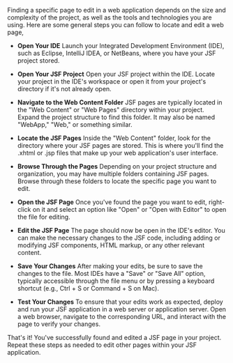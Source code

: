Finding a specific page to edit in a web application depends on the size and complexity of the project, as well as the tools and technologies you are using. Here are some general steps you can follow to locate and edit a web page,

* **Open Your IDE**
  Launch your Integrated Development Environment (IDE), such as Eclipse, IntelliJ IDEA, or NetBeans, where you have your JSF project stored.

* **Open Your JSF Project**
  Open your JSF project within the IDE. Locate your project in the IDE's workspace or open it from your project's directory if it's not already 
  open.

* **Navigate to the Web Content Folder**
  JSF pages are typically located in the "Web Content" or "Web Pages" directory within your project. Expand the project structure to find this 
  folder. It may also be named "WebApp," "Web," or something similar.

* **Locate the JSF Pages**
  Inside the "Web Content" folder, look for the directory where your JSF pages are stored. This is where you'll find the .xhtml or .jsp files 
  that make up your web application's user interface.

* **Browse Through the Pages**
  Depending on your project structure and organization, you may have multiple folders containing JSF pages. Browse through these folders to 
  locate the specific page you want to edit.

* **Open the JSF Page**
  Once you've found the page you want to edit, right-click on it and select an option like "Open" or "Open with Editor" to open the file for 
  editing.

* **Edit the JSF Page**
  The page should now be open in the IDE's editor. You can make the necessary changes to the JSF code, including adding or modifying JSF 
  components, HTML markup, or any other relevant content.

* **Save Your Changes**
  After making your edits, be sure to save the changes to the file. Most IDEs have a "Save" or "Save All" option, typically accessible through 
  the file menu or by pressing a keyboard shortcut (e.g., Ctrl + S or Command + S on Mac).

* **Test Your Changes**
  To ensure that your edits work as expected, deploy and run your JSF application in a web server or application server. Open a web browser, 
  navigate to the corresponding URL, and interact with the page to verify your changes.

That's it! You've successfully found and edited a JSF page in your project. Repeat these steps as needed to edit other pages within your JSF application.
